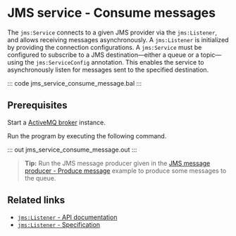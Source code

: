 # JMS service - Consume messages

The `jms:Service` connects to a given JMS provider via the `jms:Listener`, and allows receiving messages asynchronously. A `jms:Listener` is initialized by providing the connection configurations. A `jms:Service` must be configured to subscribe to a JMS destination—either a queue or a topic—using the `jms:ServiceConfig` annotation. This enables the service to asynchronously listen for messages sent to the specified destination.


::: code jms_service_consume_message.bal :::

## Prerequisites
Start a [ActiveMQ broker](https://activemq.apache.org/getting-started) instance.

Run the program by executing the following command.

::: out jms_service_consume_message.out :::

>**Tip:** Run the JMS message producer given in the [JMS message producer - Produce message](/learn/by-example/jms-producer-produce-message) example to produce some messages to the queue.

## Related links
- [`jms:Listener` - API documentation](https://lib.ballerina.io/ballerinax/java.jms/latest#Listener)
- [`jms:Listener` - Specification](https://github.com/ballerina-platform/module-ballerinax-java.jms/blob/master/docs/spec/spec.md#7-message-listener)
